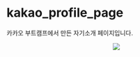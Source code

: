 # kakao_profile_page
카카오 부트캠프에서 만든 자기소개 페이지입니다.
<p align="center">
  <img src="https://github.com/user-attachments/assets/47424488-a322-434d-9e3e-e4633e724df7">
</p>
